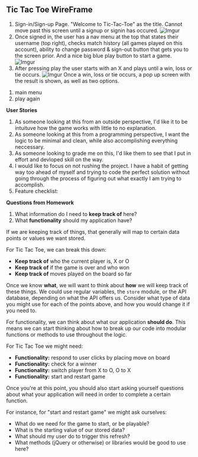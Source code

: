 ## Tic Tac Toe WireFrame

1) Sign-in/Sign-up Page. "Welcome to Tic-Tac-Toe" as the title. Cannot move past this screen until a signup or signin has occured.
![Imgur](https://imgur.com/Jd3F98w.jpg)
2) Once signed in, the user has a nav menu at the top that states their username (top right), checks match history (all games played on this account), ability to change password & sign-out button that gets you to the screen prior. And a nice big blue play button to start a game.
![Imgur](https://imgur.com/Jl0kIDI.jpg)
3) After pressing play the user starts with an X and plays until a win, loss or tie occurs.
![Imgur](https://imgur.com/rxlLUAu.jpg)
Once a win, loss or tie occurs, a pop up screen with the result is shown, as well as two options.
1. main menu
2. play again

**User Stories**

1. As someone looking at this from an outside perspective, I'd like it to be intuituve how the game works with little to no explanation.
2. As someone looking at this from a programming perspective, I want the logic to be minimal and clean, while also accomplishing everything neccessary.
3. As someone looking to grade me on this, I'd like them to see that I put in effort and devloped skill on the way.
4. I would like to focus on not rushing the project. I have a habit of getting way too ahead of myself and trying to code the perfect solution without going through the process of figuring out what exactly I am trying to accomplish.
5. Feature checklist: 

**Questions from Homework**

1. What information do I need to **keep track of** here?
2. What **functionality** should my application have?

If we are keeping track of things, that generally will map to certain
data points or values we want stored.

For Tic Tac Toe, we can break this down:

- **Keep track of** who the current player is, X or O
- **Keep track of** if the game is over and who won
- **Keep track of** moves played on the board so far

Once we know **what**, we will want to think about **how** we will keep track
of these things. We could use regular variables, the `store` module, or the API
database, depending on what the API offers us. Consider what type of data you
might use for each of the points above, and how you would change it if you
need to.

For functionality, we can think about what our application **should do**. This
means we can start thinking about how to break up our code into modular
functions or methods to use throughout the logic.

For Tic Tac Toe we might need:

- **Functionality:** respond to user clicks by placing move on board
- **Functionality:** check for a winner
- **Functionality:** switch player from X to O, O to X
- **Functionality:** start and restart game

Once you're at this point, you should also start asking yourself questions
about what your application will need in order to complete a certain function.

For instance, for "start and restart game" we might ask ourselves:

- What do we need for the game to start, or be playable?
- What is the starting value of our stored data?
- What should my user do to trigger this refresh?
- What methods (jQuery or otherwise) or libraries would be good to use here?
